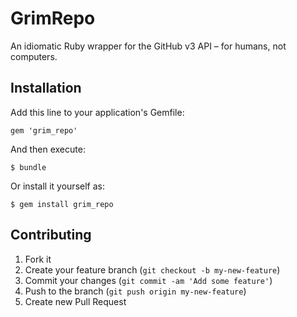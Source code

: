 # GrimRepo

An idiomatic Ruby wrapper for the GitHub v3 API – for humans, not computers.

## Installation

Add this line to your application's Gemfile:

    gem 'grim_repo'

And then execute:

    $ bundle

Or install it yourself as:

    $ gem install grim_repo

## Contributing

1. Fork it
2. Create your feature branch (`git checkout -b my-new-feature`)
3. Commit your changes (`git commit -am 'Add some feature'`)
4. Push to the branch (`git push origin my-new-feature`)
5. Create new Pull Request
